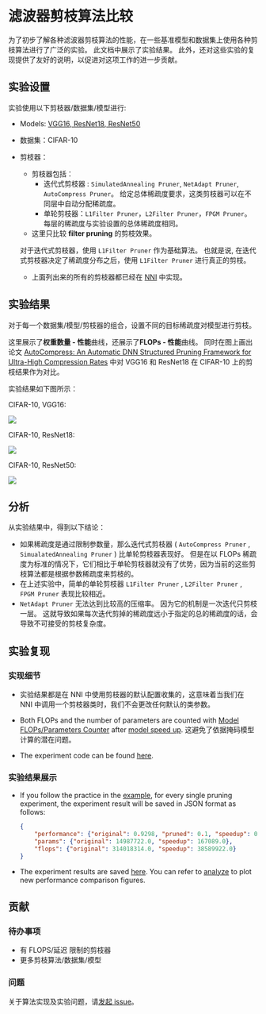 # 滤波器剪枝算法比较

为了初步了解各种滤波器剪枝算法的性能，在一些基准模型和数据集上使用各种剪枝算法进行了广泛的实验。 此文档中展示了实验结果。 此外，还对这些实验的复现提供了友好的说明，以促进对这项工作的进一步贡献。

## 实验设置

实验使用以下剪枝器/数据集/模型进行:

* Models: [VGG16, ResNet18, ResNet50](https://github.com/microsoft/nni/tree/v1.9/examples/model_compress/models/cifar10)

* 数据集：CIFAR-10

* 剪枝器：
    - 剪枝器包括：
        - 迭代式剪枝器 : `SimulatedAnnealing Pruner`, `NetAdapt Pruner`, `AutoCompress Pruner`。 给定总体稀疏度要求，这类剪枝器可以在不同层中自动分配稀疏度。
        - 单轮剪枝器：`L1Filter Pruner`，`L2Filter Pruner`，`FPGM Pruner`。 每层的稀疏度与实验设置的总体稀疏度相同。
    - 这里只比较 **filter pruning** 的剪枝效果。

    对于迭代式剪枝器，使用 `L1Filter Pruner` 作为基础算法。 也就是说, 在迭代式剪枝器决定了稀疏度分布之后，使用 `L1Filter Pruner` 进行真正的剪枝。

    - 上面列出来的所有的剪枝器都已经在 [NNI](https://github.com/microsoft/nni/tree/v1.9/docs/zh_CN/Compression/Overview.md) 中实现。

## 实验结果

对于每一个数据集/模型/剪枝器的组合，设置不同的目标稀疏度对模型进行剪枝。

这里展示了**权重数量 - 性能**曲线，还展示了**FLOPs - 性能**曲线。 同时在图上画出论文 [AutoCompress: An Automatic DNN Structured Pruning Framework for Ultra-High Compression Rates](http://arxiv.org/abs/1907.03141) 中对 VGG16 和 ResNet18 在 CIFAR-10 上的剪枝结果作为对比。

实验结果如下图所示：

CIFAR-10, VGG16:

![](../../../examples/model_compress/comparison_of_pruners/img/performance_comparison_vgg16.png)

CIFAR-10, ResNet18:

![](../../../examples/model_compress/comparison_of_pruners/img/performance_comparison_resnet18.png)

CIFAR-10, ResNet50:

![](../../../examples/model_compress/comparison_of_pruners/img/performance_comparison_resnet50.png)

## 分析

从实验结果中，得到以下结论：

* 如果稀疏度是通过限制参数量，那么迭代式剪枝器 ( `AutoCompress Pruner` , `SimualatedAnnealing Pruner` ) 比单轮剪枝器表现好。 但是在以 FLOPs 稀疏度为标准的情况下，它们相比于单轮剪枝器就没有了优势，因为当前的这些剪枝算法都是根据参数稀疏度来剪枝的。
* 在上述实验中，简单的单轮剪枝器 `L1Filter Pruner` , `L2Filter Pruner` , `FPGM Pruner` 表现比较相近。
* `NetAdapt Pruner` 无法达到比较高的压缩率。 因为它的机制是一次迭代只剪枝一层。 这就导致如果每次迭代剪掉的稀疏度远小于指定的总的稀疏度的话，会导致不可接受的剪枝复杂度。

## 实验复现

### 实现细节

* 实验结果都是在 NNI 中使用剪枝器的默认配置收集的，这意味着当我们在 NNI 中调用一个剪枝器类时，我们不会更改任何默认的类参数。

* Both FLOPs and the number of parameters are counted with [Model FLOPs/Parameters Counter](https://github.com/microsoft/nni/tree/v1.9/docs/en_US/Compression/CompressionUtils.md#model-flopsparameters-counter) after [model speed up](https://github.com/microsoft/nni/tree/v1.9/docs/en_US/Compression/ModelSpeedup.md). 这避免了依据掩码模型计算的潜在问题。

* The experiment code can be found [here](https://github.com/microsoft/nni/tree/v1.9/examples/model_compress/auto_pruners_torch.py).

### 实验结果展示

* If you follow the practice in the [example](https://github.com/microsoft/nni/tree/v1.9/examples/model_compress/auto_pruners_torch.py), for every single pruning experiment, the experiment result will be saved in JSON format as follows:
    ``` json
    {
        "performance": {"original": 0.9298, "pruned": 0.1, "speedup": 0.1, "finetuned": 0.7746}, 
        "params": {"original": 14987722.0, "speedup": 167089.0}, 
        "flops": {"original": 314018314.0, "speedup": 38589922.0}
    }
    ```

* The experiment results are saved [here](https://github.com/microsoft/nni/tree/v1.9/examples/model_compress/comparison_of_pruners). You can refer to [analyze](https://github.com/microsoft/nni/tree/v1.9/examples/model_compress/comparison_of_pruners/analyze.py) to plot new performance comparison figures.

## 贡献

### 待办事项

* 有 FLOPS/延迟 限制的剪枝器
* 更多剪枝算法/数据集/模型

### 问题
关于算法实现及实验问题，请[发起 issue](https://github.com/microsoft/nni/issues/new/)。
